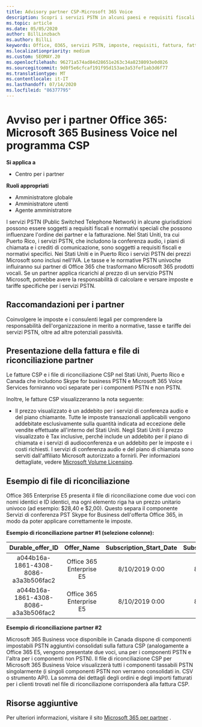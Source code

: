 ```yaml
---
title: Advisory partner CSP-Microsoft 365 Voice
description: Scopri i servizi PSTN in alcuni paesi e requisiti fiscali o normativi speciali che possono essere applicati e influiscano sull'ordine e sulla fatturazione dei partner.
ms.topic: article
ms.date: 05/05/2020
author: BillLinzbach
ms.author: BillLi
keywords: Office, O365, servizi PSTN, imposte, requisiti, fattura, fatturazione
ms.localizationpriority: medium
ms.custom: SEOMAY.20
ms.openlocfilehash: 96271a574ad84d28651e263c34a8238093e0d026
ms.sourcegitcommit: 9d0f5e6cfcaf191f95d153ae3a53fef1ab3d6f77
ms.translationtype: MT
ms.contentlocale: it-IT
ms.lasthandoff: 07/14/2020
ms.locfileid: "86377795"
---
```

# <a name="office-365-partner-advisory-microsoft-365-business-voice-in-the-csp-program"></a>Avviso per i partner Office 365: Microsoft 365 Business Voice nel programma CSP

**Si applica a**

- Centro per i partner  

**Ruoli appropriati**
-    Amministratore globale
-    Amministratore utenti
-    Agente amministratore

I servizi PSTN (Public Switched Telephone Network) in alcune giurisdizioni possono essere soggetti a requisiti fiscali e normativi speciali che possono influenzare l'ordine dei partner e la fatturazione. Nel Stati Uniti, tra cui Puerto Rico, i servizi PSTN, che includono la conferenza audio, i piani di chiamata e i crediti di comunicazione, sono soggetti a requisiti fiscali e normativi specifici. Nei Stati Uniti e in Puerto Rico i servizi PSTN dei prezzi Microsoft sono inclusi nell'IVA.  Le tasse e le normative PSTN univoche influiranno sui partner di Office 365 che trasformano Microsoft 365 prodotti vocali.  Se un partner applica ricarichi al prezzo di un servizio PSTN Microsoft, potrebbe avere la responsabilità di calcolare e versare imposte e tariffe specifiche per i servizi PSTN.

## <a name="partner-recommendations"></a>Raccomandazioni per i partner

Coinvolgere le imposte e i consulenti legali per comprendere la responsabilità dell'organizzazione in merito a normative, tasse e tariffe dei servizi PSTN, oltre ad altre potenziali passività.

## <a name="invoice-presentation-and-partner-reconciliation-file"></a>Presentazione della fattura e file di riconciliazione partner

Le fatture CSP e i file di riconciliazione CSP nel Stati Uniti, Puerto Rico e Canada che includono Skype for business PSTN e Microsoft 365 Voice Services forniranno voci separate per i componenti PSTN e non PSTN.

Inoltre, le fatture CSP visualizzeranno la nota seguente:

* Il prezzo visualizzato è un addebito per i servizi di conferenza audio e del piano chiamante.  Tutte le imposte transazionali applicabili vengono addebitate esclusivamente sulla quantità indicata ad eccezione delle vendite effettuate all'interno del Stati Uniti.  Negli Stati Uniti il prezzo visualizzato è Tax inclusive, perché include un addebito per il piano di chiamata e i servizi di audioconferenza e un addebito per le imposte e i costi richiesti.  I servizi di conferenza audio e del piano di chiamata sono serviti dall'affiliato Microsoft autorizzato a fornirli.  Per informazioni dettagliate, vedere [Microsoft Volume Licensing](https://go.microsoft.com/fwlink/?LinkId=690247).

## <a name="reconciliation-file-example"></a>Esempio di file di riconciliazione

Office 365 Enterprise E5 presenta il file di riconciliazione come due voci con nomi identici e ID identici, ma ogni elemento riga ha un prezzo unitario univoco (ad esempio: $28,40 e $2,00). Questo separa il componente Servizi di conferenza PST Skype for Business dell'offerta Office 365, in modo da poter applicare correttamente le imposte.

**Esempio di riconciliazione partner #1 (selezione colonne):**

|**Durable_offer_ID**|**Offer_Name**|**Subscription_Start_Date**|**Subscription_End_Date**|**Charge_Start_Date**|**Charge_End_Date**|**Charge_Type**|**Unit_Price**|
|:----:|:----:|:----:|:----:|:----:|:----:|:----:|:----:|
|a044b16a-1861-4308-8086-a3a3b506fac2   |Office 365 Enterprise E5   |8/10/2019 0:00   |8/11/2019 0:00   |8/11/2019 0:00|9/10/2019 0:00   |Tariffa periodica   |28,40   |
|a044b16a-1861-4308-8086-a3a3b506fac2   |Office 365 Enterprise E5   |8/10/2019 0:00   |8/11/2019 0:00   |8/11/2019 0:00   |9/10/2019 0:00   |Tariffa periodica   |2,00   |

**Esempio di riconciliazione partner #2**

Microsoft 365 Business voce disponibile in Canada dispone di componenti impostabili PSTN aggiuntivi consolidati sulla fattura CSP (analogamente a Office 365 E5, vengono presentate due voci, una per i componenti PSTN e l'altra per i componenti non PSTN).  Il file di riconciliazione CSP per Microsoft 365 Business Voice visualizzerà tutti i componenti tassabili PSTN singolarmente (i singoli componenti PSTN non verranno consolidati in. CSV o strumento API).  La somma dei dettagli degli ordini e degli importi fatturati per i clienti trovati nel file di riconciliazione corrisponderà alla fattura CSP.

## <a name="additional-resources"></a>Risorse aggiuntive
Per ulteriori informazioni, visitare il sito [Microsoft 365 per partner](https://www.microsoft.com/microsoft-365/partners/) .

